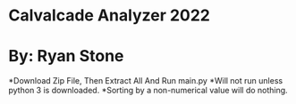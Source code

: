 # Calvalcade Analyzer 2022
# By: Ryan Stone

*Download Zip File, Then Extract All And Run main.py
*Will not run unless python 3 is downloaded.
*Sorting by a non-numerical value will do nothing.
